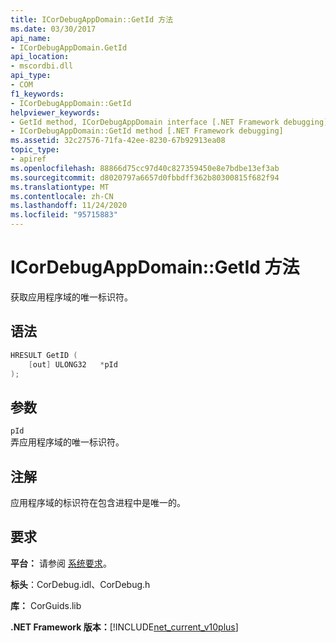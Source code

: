 ```yaml
---
title: ICorDebugAppDomain::GetId 方法
ms.date: 03/30/2017
api_name:
- ICorDebugAppDomain.GetId
api_location:
- mscordbi.dll
api_type:
- COM
f1_keywords:
- ICorDebugAppDomain::GetId
helpviewer_keywords:
- GetId method, ICorDebugAppDomain interface [.NET Framework debugging]
- ICorDebugAppDomain::GetId method [.NET Framework debugging]
ms.assetid: 32c27576-71fa-42ee-8230-67b92913ea08
topic_type:
- apiref
ms.openlocfilehash: 88866d75cc97d40c827359450e8e7bdbe13ef3ab
ms.sourcegitcommit: d8020797a6657d0fbbdff362b80300815f682f94
ms.translationtype: MT
ms.contentlocale: zh-CN
ms.lasthandoff: 11/24/2020
ms.locfileid: "95715883"
---
```

# <a name="icordebugappdomaingetid-method"></a>ICorDebugAppDomain::GetId 方法

获取应用程序域的唯一标识符。  
  
## <a name="syntax"></a>语法  
  
```cpp  
HRESULT GetID (  
    [out] ULONG32   *pId  
);  
```  
  
## <a name="parameters"></a>参数  

 `pId`  
 弄应用程序域的唯一标识符。  
  
## <a name="remarks"></a>注解  

 应用程序域的标识符在包含进程中是唯一的。  
  
## <a name="requirements"></a>要求  

 **平台：** 请参阅 [系统要求](../../get-started/system-requirements.md)。  
  
 **标头**：CorDebug.idl、CorDebug.h  
  
 **库：** CorGuids.lib  
  
 **.NET Framework 版本：**[!INCLUDE[net_current_v10plus](../../../../includes/net-current-v10plus-md.md)]
